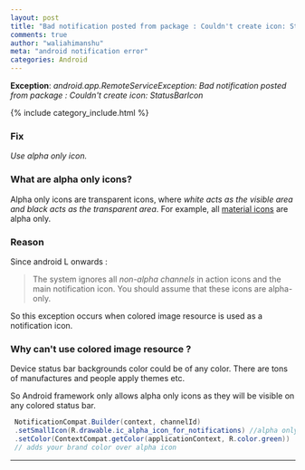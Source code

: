 ```yaml
---
layout: post
title: "Bad notification posted from package : Couldn't create icon: StatusBarIcon"
comments: true
author: "waliahimanshu"
meta: "android notification error"
categories: Android
---
```


<b>Exception</b>:
*android.app.RemoteServiceException: Bad notification posted from package : Couldn't create icon: StatusBarIcon*

{% include category_include.html %}

### Fix
 *Use alpha only icon.*

### What are alpha only icons?
Alpha only icons are transparent icons, where 
_white acts as the visible area and black acts as the transparent area_.
For example, all [material icons](https://material.io/resources/icons/?style=baseline)
are alpha only.


### Reason
Since android L onwards :
>The system ignores all *non-alpha channels* in action icons and the main notification icon. 
You should assume that these icons are alpha-only.

So this exception occurs when colored image resource is used as a notification icon.

### Why can't use colored image resource ?
Device status bar backgrounds color could be of any color.
There are tons of manufactures and people apply themes etc.

So Android framework only allows alpha only icons as they will be visible on any colored status bar.


```java
 NotificationCompat.Builder(context, channelId)
 .setSmallIcon(R.drawable.ic_alpha_icon_for_notifications) //alpha only icon
 .setColor(ContextCompat.getColor(applicationContext, R.color.green)) 
 // adds your brand color over alpha icon
```

<hr>